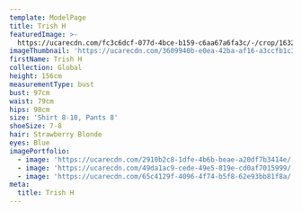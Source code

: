 ```yaml
---
template: ModelPage
title: Trish H
featuredImage: >-
  https://ucarecdn.com/fc3c6dcf-077d-4bce-b159-c6aa67a6fa3c/-/crop/1632x654/0,0/-/preview/
imageThumbnail: 'https://ucarecdn.com/3609940b-e0ea-42ba-af16-a3ccfb1c37d3/'
firstName: Trish H
collection: Global
height: 156cm
measurementType: bust
bust: 97cm
waist: 79cm
hips: 98cm
size: 'Shirt 8-10, Pants 8'
shoeSize: 7-8
hair: Strawberry Blonde
eyes: Blue
imagePortfolio:
  - image: 'https://ucarecdn.com/2910b2c8-1dfe-4b6b-beae-a20df7b3414e/'
  - image: 'https://ucarecdn.com/49da1ac9-cede-49e5-819e-cd0af7015999/'
  - image: 'https://ucarecdn.com/65c4129f-4096-4f74-b5f8-62e93bb81f8a/'
meta:
  title: Trish H
---
```



